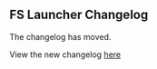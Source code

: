 ## FS Launcher Changelog

The changelog has moved.  
  
View the new changelog [here](https://pastebin.com/raw/znP4q1p2)
